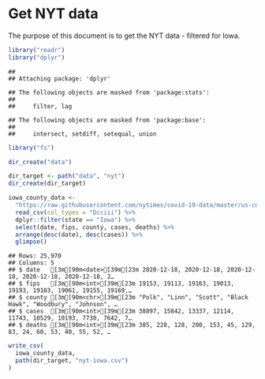 Get NYT data
================

The purpose of this document is to get the NYT data - filtered for Iowa.

``` r
library("readr")
library("dplyr")
```

    ## 
    ## Attaching package: 'dplyr'

    ## The following objects are masked from 'package:stats':
    ## 
    ##     filter, lag

    ## The following objects are masked from 'package:base':
    ## 
    ##     intersect, setdiff, setequal, union

``` r
library("fs")
```

``` r
dir_create("data")

dir_target <- path("data", "nyt")
dir_create(dir_target)
```

``` r
iowa_county_data <- 
  "https://raw.githubusercontent.com/nytimes/covid-19-data/master/us-counties.csv" %>%
  read_csv(col_types = "Dcciii") %>%
  dplyr::filter(state == "Iowa") %>%
  select(date, fips, county, cases, deaths) %>%
  arrange(desc(date), desc(cases)) %>%
  glimpse()
```

    ## Rows: 25,970
    ## Columns: 5
    ## $ date   [3m[90m<date>[39m[23m 2020-12-18, 2020-12-18, 2020-12-18, 2020-12-18, 2020-12-18, 2…
    ## $ fips   [3m[90m<int>[39m[23m 19153, 19113, 19163, 19013, 19193, 19103, 19061, 19155, 19169,…
    ## $ county [3m[90m<chr>[39m[23m "Polk", "Linn", "Scott", "Black Hawk", "Woodbury", "Johnson", …
    ## $ cases  [3m[90m<int>[39m[23m 38897, 15842, 13337, 12114, 11743, 10529, 10193, 7730, 7642, 7…
    ## $ deaths [3m[90m<int>[39m[23m 385, 228, 128, 200, 153, 45, 129, 83, 24, 60, 53, 40, 55, 52, …

``` r
write_csv(
  iowa_county_data,
  path(dir_target, "nyt-iowa.csv")
)
```
